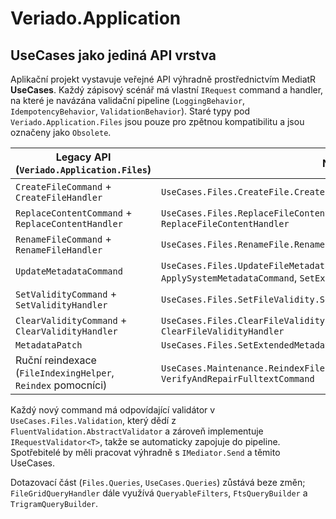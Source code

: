 # Veriado.Application

## UseCases jako jediná API vrstva

Aplikační projekt vystavuje veřejné API výhradně prostřednictvím MediatR **UseCases**. Každý zápisový scénář má vlastní `IRequest` command a handler, na které je navázána validační pipeline (`LoggingBehavior`, `IdempotencyBehavior`, `ValidationBehavior`). Staré typy pod `Veriado.Application.Files` jsou pouze pro zpětnou kompatibilitu a jsou označeny jako `Obsolete`.

| Legacy API (`Veriado.Application.Files`)| Náhrada v UseCases |
| --- | --- |
| `CreateFileCommand` + `CreateFileHandler` | `UseCases.Files.CreateFile.CreateFileCommand` + `CreateFileHandler` |
| `ReplaceContentCommand` + `ReplaceContentHandler` | `UseCases.Files.ReplaceFileContent.ReplaceFileContentCommand` + `ReplaceFileContentHandler` |
| `RenameFileCommand` + `RenameFileHandler` | `UseCases.Files.RenameFile.RenameFileCommand` + `RenameFileHandler` |
| `UpdateMetadataCommand` | `UseCases.Files.UpdateFileMetadata.UpdateFileMetadataCommand` (+ případně `ApplySystemMetadataCommand`, `SetExtendedMetadataCommand`, `SetFileReadOnlyCommand`) |
| `SetValidityCommand` + `SetValidityHandler` | `UseCases.Files.SetFileValidity.SetFileValidityCommand` + `SetFileValidityHandler` |
| `ClearValidityCommand` + `ClearValidityHandler` | `UseCases.Files.ClearFileValidity.ClearFileValidityCommand` + `ClearFileValidityHandler` |
| `MetadataPatch` | `UseCases.Files.SetExtendedMetadata.SetExtendedMetadataCommand.ExtendedMetadataEntry` |
| Ruční reindexace (`FileIndexingHelper`, `Reindex` pomocníci) | `UseCases.Maintenance.ReindexFileCommand` / `BulkReindexCommand` / `VerifyAndRepairFulltextCommand` |

Každý nový command má odpovídající validátor v `UseCases.Files.Validation`, který dědí z `FluentValidation.AbstractValidator` a zároveň implementuje `IRequestValidator<T>`, takže se automaticky zapojuje do pipeline. Spotřebitelé by měli pracovat výhradně s `IMediator.Send` a těmito UseCases.

Dotazovací část (`Files.Queries`, `UseCases.Queries`) zůstává beze změn; `FileGridQueryHandler` dále využívá `QueryableFilters`, `FtsQueryBuilder` a `TrigramQueryBuilder`.
